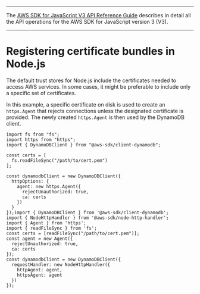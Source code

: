 --------

 The [AWS SDK for JavaScript V3 API Reference Guide](https://docs.aws.amazon.com/AWSJavaScriptSDK/v3/latest/index.html) describes in detail all the API operations for the AWS SDK for JavaScript version 3 \(V3\)\. 

--------

# Registering certificate bundles in Node\.js<a name="node-registering-certs"></a>

The default trust stores for Node\.js include the certificates needed to access AWS services\. In some cases, it might be preferable to include only a specific set of certificates\.

In this example, a specific certificate on disk is used to create an ` https.Agent` that rejects connections unless the designated certificate is provided\. The newly created `https.Agent` is then used by the DynamoDB client\.

```
import fs from "fs"; 
import https from "https";
import { DynamoDBClient } from "@aws-sdk/client-dynamodb";

const certs = [
  fs.readFileSync("/path/to/cert.pem")
];
    
const dynamodbClient = new DynamoDBClient({
  httpOptions: {
    agent: new https.Agent({
      rejectUnauthorized: true,
      ca: certs
    })
  }
});import { DynamoDBClient } from '@aws-sdk/client-dynamodb';
import { NodeHttpHandler } from '@aws-sdk/node-http-handler';
import { Agent } from 'https';
import { readFileSync } from 'fs';
const certs = [readFileSync("/path/to/cert.pem")];
const agent = new Agent({
  rejectUnauthorized: true,
  ca: certs
});
const dynamodbClient = new DynamoDBClient({
  requestHandler: new NodeHttpHandler({
    httpAgent: agent,
    httpsAgent: agent
  })
});
```
